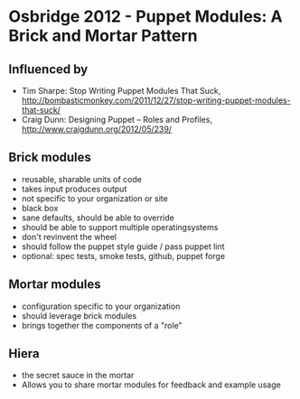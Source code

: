 # Osbridge 2012 - Puppet Modules: A Brick and Mortar Pattern

## Influenced by

* Tim Sharpe: Stop Writing Puppet Modules That Suck, http://bombasticmonkey.com/2011/12/27/stop-writing-puppet-modules-that-suck/
* Craig Dunn: Designing Puppet – Roles and Profiles, http://www.craigdunn.org/2012/05/239/

## Brick modules

* reusable, sharable units of code
* takes input produces output
* not specific to your organization or site
* black box
* sane defaults, should be able to override
* should be able to support multiple operatingsystems
* don't revinvent the wheel
* should follow the puppet style guide / pass puppet lint
* optional: spec tests, smoke tests, github, puppet forge

## Mortar modules

* configuration specific to your organization
* should leverage brick modules
* brings together the components of a "role"

## Hiera 

* the secret sauce in the mortar
* Allows you to share mortar modules for feedback and example usage
